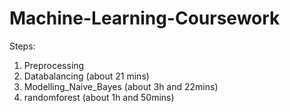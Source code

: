 # Machine-Learning-Coursework


Steps:
1. Preprocessing
2. Databalancing (about 21 mins)
3. Modelling_Naive_Bayes (about 3h and 22mins)
4. randomforest (about 1h and 50mins)
